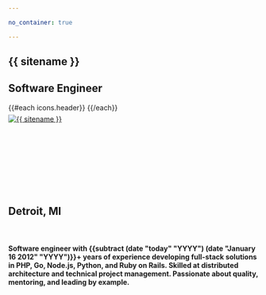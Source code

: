 ```yaml
---

no_container: true

---
```


<section class="d-flex flex-column text-center w-100 vh-100 text-shadow-sm">
    <div class="my-auto">
        <h1 class="display-1">{{ sitename }}</h1>
        <h2>Software Engineer</h2>
        <p class="h1 mt-5">
            {{#each icons.header}}
                <a href="{{link}}" target="_blank" {{#if title}}title="{{title}}"{{/if}} class="text-dark text-decoration-none">
                    <span class="fa-stack align-top">
                        <i class="fal fa-circle fa-stack-2x"></i>
                        <i class="{{icon}} fa-stack-1x"></i>
                    </span>
                </a>
            {{/each}}
        </p>
    </div>
</section>

<section class="d-flex flex-column text-center w-100 bg-light">
    <div class="position-absolute w-100 text-center" style="transform:translate(0%,-50%)">
        <a href="#" onclick="document.getElementById('summary').scrollIntoView({behavior:'smooth'}); return false;">
            <img src="{{gravatar.main}}?r=g&d=mp&s=256" alt="{{ sitename }}" class="mw-50 rounded-circle img-thumbnail bg-dark border-dark">
        </a>
    </div>
    <div style="height:128px; max-height:20vw;">&nbsp;</div> <!-- 256px/2 Gravatar spacer -->
    <div id="summary" class="mw-md-75 my-6 mx-auto px-4">
        <h2>
            <i class="far fa-map-marker-alt"></i>
            Detroit, MI
        </h2>
        <br>
        <h4>
            Software engineer with {{subtract (date "today" "YYYY") (date "January 16 2012" "YYYY")}}+ years of experience developing full-stack solutions in PHP, Go, Node.js, Python, and Ruby on Rails.
            Skilled at distributed architecture and technical project management.
            Passionate about quality, mentoring, and leading by example.
        </h4>
    </div>
</section>
